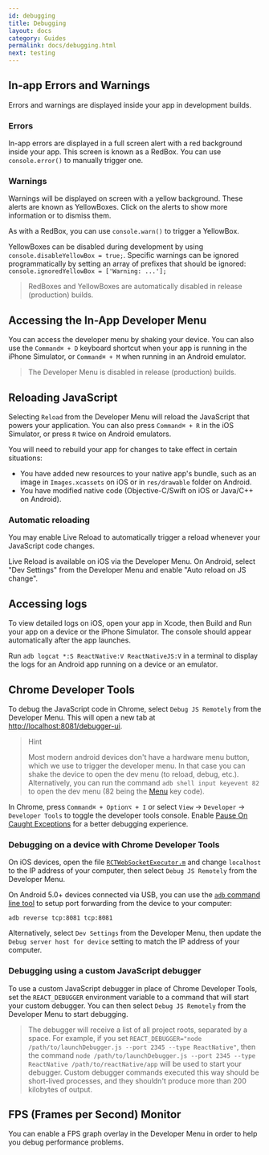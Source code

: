 ```yaml
---
id: debugging
title: Debugging
layout: docs
category: Guides
permalink: docs/debugging.html
next: testing
---
```


## In-app Errors and Warnings

Errors and warnings are displayed inside your app in development builds.

### Errors

In-app errors are displayed in a full screen alert with a red background inside your app. This screen is known as a RedBox. You can use `console.error()` to manually trigger one.

### Warnings

Warnings will be displayed on screen with a yellow background. These alerts are known as YellowBoxes. Click on the alerts to show more information or to dismiss them.

As with a RedBox, you can use `console.warn()` to trigger a YellowBox.

YellowBoxes can be disabled during development by using `console.disableYellowBox = true;`. Specific warnings can be ignored programmatically by setting an array of prefixes that should be ignored: `console.ignoredYellowBox = ['Warning: ...'];`

> RedBoxes and YellowBoxes are automatically disabled in release (production) builds.

## Accessing the In-App Developer Menu

You can access the developer menu by shaking your device. You can also use the `Command⌘ + D` keyboard shortcut when your app is running in the iPhone Simulator, or `Command⌘ + M` when running in an Android emulator.

> The Developer Menu is disabled in release (production) builds.

## Reloading JavaScript

Selecting `Reload` from the Developer Menu will reload the JavaScript that powers your application. You can also press `Command⌘ + R` in the iOS Simulator, or press `R` twice on Android emulators.

You will need to rebuild your app for changes to take effect in certain situations:

* You have added new resources to your native app's bundle, such as an image in `Images.xcassets` on iOS or in `res/drawable` folder on Android.
* You have modified native code (Objective-C/Swift on iOS or Java/C++ on Android).

### Automatic reloading

You may enable Live Reload to automatically trigger a reload whenever your JavaScript code changes.

Live Reload is available on iOS via the Developer Menu. On Android, select "Dev Settings" from the Developer Menu and enable "Auto reload on JS change".

## Accessing logs

To view detailed logs on iOS, open your app in Xcode, then Build and Run your app on a device or the iPhone Simulator. The console should appear automatically after the app launches.

Run `adb logcat *:S ReactNative:V ReactNativeJS:V` in a terminal to display the logs for an Android app running on a device or an emulator.

## Chrome Developer Tools

To debug the JavaScript code in Chrome, select `Debug JS Remotely` from the Developer Menu. This will open a new tab at [http://localhost:8081/debugger-ui](http://localhost:8081/debugger-ui).
> Hint
>
> Most modern android devices don't have a hardware menu button, which we use to trigger the developer menu. In that case you can shake the device to open the dev menu (to reload, debug, etc.). Alternatively, you can run the command `adb shell input keyevent 82` to open the dev menu (82 being the [Menu](http://developer.android.com/reference/android/view/KeyEvent.html#KEYCODE_MENU) key code).

In Chrome, press `Command⌘ + Option⌥ + I` or select `View` → `Developer` → `Developer Tools` to toggle the developer tools console. Enable [Pause On Caught Exceptions](http://stackoverflow.com/questions/2233339/javascript-is-there-a-way-to-get-chrome-to-break-on-all-errors/17324511#17324511) for a better debugging experience.

### Debugging on a device with Chrome Developer Tools

On iOS devices, open the file [`RCTWebSocketExecutor.m`](https://github.com/facebook/react-native/blob/master/Libraries/WebSocket/RCTWebSocketExecutor.m) and change `localhost` to the IP address of your computer, then select `Debug JS Remotely` from the Developer Menu.

On Android 5.0+ devices connected via USB, you can use the [`adb` command line tool](http://developer.android.com/tools/help/adb.html) to setup port forwarding from the device to your computer:

`adb reverse tcp:8081 tcp:8081`

Alternatively, select `Dev Settings` from the Developer Menu, then update the `Debug server host for device` setting to match the IP address of your computer.

### Debugging using a custom JavaScript debugger

To use a custom JavaScript debugger in place of Chrome Developer Tools, set the `REACT_DEBUGGER` environment variable to a command that will start your custom debugger. You can then select `Debug JS Remotely` from the Developer Menu to start debugging.

> The debugger will receive a list of all project roots, separated by a space. For example, if you set `REACT_DEBUGGER="node /path/to/launchDebugger.js --port 2345 --type ReactNative"`, then the command `node /path/to/launchDebugger.js --port 2345 --type ReactNative /path/to/reactNative/app` will be used to start your debugger. Custom debugger commands executed this way should be short-lived processes, and they shouldn't produce more than 200 kilobytes of output.

## FPS (Frames per Second) Monitor

You can enable a FPS graph overlay in the Developer Menu in order to help you debug performance problems.
